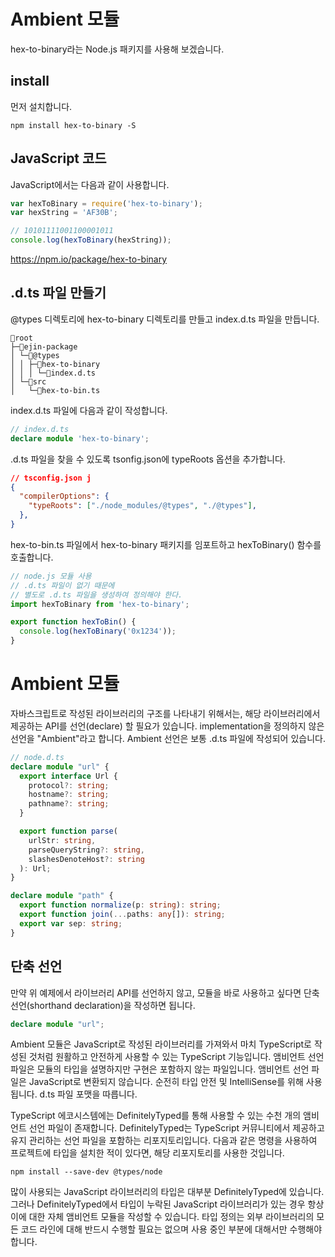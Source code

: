 # Ambient 모듈 


hex-to-binary라는 Node.js 패키지를 사용해 보겠습니다. 

## install 

먼저 설치합니다. 

```shell
npm install hex-to-binary -S
```

## JavaScript 코드 

JavaScript에서는 다음과 같이 사용합니다. 

```javascript
var hexToBinary = require('hex-to-binary');
var hexString = 'AF30B';

// 10101111001100001011
console.log(hexToBinary(hexString));
```

https://npm.io/package/hex-to-binary


## .d.ts 파일 만들기 

@types 디렉토리에 hex-to-binary 디렉토리를 만들고 index.d.ts 파일을 만듭니다. 

```shell
📂root
├─📂ejin-package
│ └─📂@types
│ │ ├─📂hex-to-binary
│ │ │ └─📄index.d.ts
│ └─📂src 
│   └─📄hex-to-bin.ts
```

index.d.ts 파일에 다음과 같이 작성합니다. 

```typescript
// index.d.ts
declare module 'hex-to-binary';
```

.d.ts 파일을 찾을 수 있도록 tsonfig.json에 typeRoots 옵션을 추가합니다. 

```json
// tsconfig.json j
{
  "compilerOptions": {
    "typeRoots": ["./node_modules/@types", "./@types"],
  },
}
```

hex-to-bin.ts 파일에서 hex-to-binary 패키지를 임포트하고 hexToBinary() 함수를 호출합니다. 

```typescript
// node.js 모듈 사용 
// .d.ts 파일이 없기 때문에 
// 별도로 .d.ts 파일을 생성하여 정의해야 한다. 
import hexToBinary from 'hex-to-binary';

export function hexToBin() {
  console.log(hexToBinary('0x1234'));
}
```


# Ambient 모듈 

자바스크립트로 작성된 라이브러리의 구조를 나타내기 위해서는, 해당 라이브러리에서 제공하는 API를 선언(declare) 할 필요가 있습니다. implementation을 정의하지 않은 선언을 "Ambient"라고 합니다.  Ambient 선언은 보통 .d.ts 파일에 작성되어 있습니다. 
```typescript
// node.d.ts
declare module "url" {
  export interface Url {
    protocol?: string;
    hostname?: string;
    pathname?: string;
  }

  export function parse(
    urlStr: string,
    parseQueryString?: string,
    slashesDenoteHost?: string
  ): Url;
}

declare module "path" {
  export function normalize(p: string): string;
  export function join(...paths: any[]): string;
  export var sep: string;
}
```

## 단축 선언 
만약 위 예제에서 라이브러리 API를 선언하지 않고, 모듈을 바로 사용하고 싶다면 단축 선언(shorthand declaration)을 작성하면 됩니다. 

```typescript
declare module "url";
```

Ambient 모듈은 JavaScript로 작성된 라이브러리를 가져와서 마치 TypeScript로 작성된 것처럼 원활하고 안전하게 사용할 수 있는 TypeScript 기능입니다.
앰비언트 선언 파일은 모듈의 타입을 설명하지만 구현은 포함하지 않는 파일입니다. 앰비언트 선언 파일은 JavaScript로 변환되지 않습니다. 순전히 타입 안전 및 IntelliSense를 위해 사용됩니다. d.ts 파일 포맷을 따릅니다.

TypeScript 에코시스템에는 DefinitelyTyped를 통해 사용할 수 있는 수천 개의 앰비언트 선언 파일이 존재합니다. DefinitelyTyped는 TypeScript 커뮤니티에서 제공하고 유지 관리하는 선언 파일을 포함하는 리포지토리입니다. 다음과 같은 명령을 사용하여 프로젝트에 타입을 설치한 적이 있다면, 해당 리포지토리를 사용한 것입니다.

```shell
npm install --save-dev @types/node
```
많이 사용되는 JavaScript 라이브러리의 타입은 대부분 DefinitelyTyped에 있습니다. 그러나 DefinitelyTyped에서 타입이 누락된 JavaScript 라이브러리가 있는 경우 항상 이에 대한 자체 앰비언트 모듈을 작성할 수 있습니다. 타입 정의는 외부 라이브러리의 모든 코드 라인에 대해 반드시 수행할 필요는 없으며 사용 중인 부분에 대해서만 수행해야 합니다.

